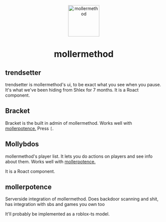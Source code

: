 <div align="center"><img src="https://5079.ml/5079mlicon.svg" alt="mollermethod" height="100"><h1>mollermethod</h1></div>

## trendsetter

trendsetter is mollermethod's ui, to be exact what you see when you pause. It's what we've been hiding from Shlex for 7 months.
It is a Roact component.

## Bracket

Bracket is the built in admin of mollermethod. Works well with [mollerpotence.](#mollerpotence)
Press `[`.

## Mollybdos

mollermethod's player list. It lets you do actions on players and see info about them. Works well with [mollerpotence.](#mollerpotence)

It is a Roact component.

## mollerpotence

Serverside integration of mollermethod. Does backdoor scanning and shit, has integration with sbs and games you own too

It'll probably be implemented as a roblox-ts model.
